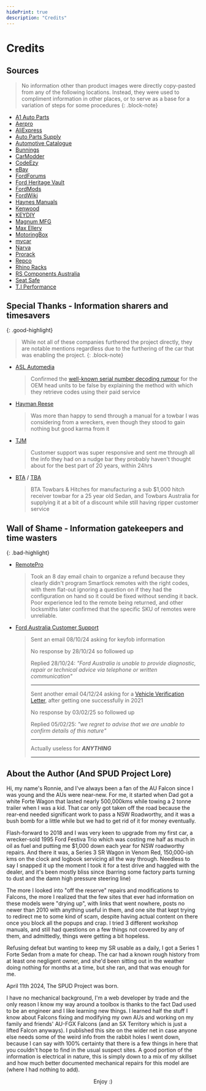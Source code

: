```yaml
---
hidePrint: true
description: "Credits"
---
```


# Credits

## Sources

> No information other than product images were directly copy-pasted from any of the following locations. Instead, they were used to compliment information in other places, or to serve as a base for a variation of steps for some procedures
{: .block-note}

- [A1 Auto Parts](https://www.a1auto-parts.com.au/)
- [Aerpro](https://aerpro.com/)
- [AliExpress](https://www.aliexpress.com/)
- [Auto Parts Supply](https://www.autopartssupply.com.au/)
- [Automotive Catalogue](https://www.automobile-catalog.com)
- [Bunnings](https://www.bunnings.com.au)
- [CarModder](https://www.carmodder.com)
- [CodeEzy](https://codeezy.com.au/)
- [eBay](https://www.ebay.com.au)
- [FordForums](https://www.fordforums.com.au/)
- [Ford Heritage Vault](https://fordheritagevault.com)
- [FordMods](https://www.fordmods.com/)
- [FordWiki](https://www.fordwiki.co.uk/)
- [Haynes Manuals](https://haynes.com/en-au/ford/falcon/1998-2002-petrol)
- [Kenwood](https://www.kenwood.com/au/)
- [KEYDIY](https://www.keydiy.com/)
- [Magnum MFG](https://www.magnummfg.com.au/)
- [Max Ellery](https://ellery.com.au/shop/falconfairlane-vehicle-repair-manual-99-02/)
- [MotoringBox](https://www.motoringbox.com/)
- [mycar](https://www.mycar.com.au/)
- [Narva](https://www.narva.com.au/)
- [Prorack](https://www.prorack.com.au/cars/ford/falcon/2000)
- [Repco](https://www.repco.com.au/)
- [Rhino Racks](https://dealer.rhinorack.com/en-au/)
- [RS Components Australia](https://au.rs-online.com/)
- [Seat Safe](https://www.seatsafe.com.au/)
- [T.I Performance](https://www.tiperformance.com.au/)

## Special Thanks - Information sharers and timesavers
{: .good-highlight}

> While not all of these companies furthered the project directly, they are notable mentions regardless due to the furthering of the car that was enabling the project.
{: .block-note}

- [ASL Automedia](https://www.aslautomedia.com.au/)
  > Confirmed the [well-known serial number decoding rumour](./Audio/HeadUnit/HeadUnit.md#security-code) for the OEM head units to be false by explaining the method with which they retrieve codes using their paid service
- [Hayman Reese](https://haymanreese.com.au/)
  > Was more than happy to send through a manual for a towbar I was considering from a wreckers, even though they stood to gain nothing but good karma from it
- [TJM](https://www.tjm.com.au/)
  > Customer support was super responsive and sent me through all the info they had on a nudge bar they probably haven't thought about for the best part of 20 years, within 24hrs
- [BTA](https://btatowbars.com/) / [TBA](https://www.towbarsaustralia.com.au/)
  > BTA Towbars & Hitches for manufacturing a sub $1,000 hitch receiver towbar for a 25 year old Sedan, and Towbars Australia for supplying it at a bit of a discount while still having ripper customer service

## Wall of Shame - Information gatekeepers and time wasters
{: .bad-highlight}

- [RemotePro](https://www.remotepro.com.au/)
  > Took an 8 day email chain to organize a refund because they clearly didn't program Smartlock remotes with the right codes, with them flat-out ignoring a question on if they had the configuration on hand so it could be fixed without sending it back. Poor experience led to the remote being returned, and other locksmiths later confirmed that the specific SKU of remotes were unreliable.

- [Ford Australia Customer Support](mailto:foacust1@ford.com)
  > Sent an email 08/10/24 asking for keyfob information
  > 
  > No response by 28/10/24 so followed up
  > 
  > Replied 28/10/24: *"Ford Australia is unable to provide diagnostic, repair or technical advice via telephone or written communication"*
  > 
  > ---
  > 
  > Sent another email 04/12/24 asking for a [Vehicle Verification Letter](./Archive/VerificationLetter/Verification.md), after getting one successfully in 2021
  >
  > No response by 03/02/25 so followed up
  >
  > Replied 05/02/25: *"we regret to advise that we are unable to confirm details of this nature"*
  >
  > ---
  >
  > Actually useless for ***ANYTHING***
  >
  > ---

## About the Author (And SPUD Project Lore)

Hi, my name's Ronnie, and I've always been a fan of the AU Falcon since I was young and the AUs were near-new. For me, it started when Dad got a white Forte Wagon that lasted nearly 500,000kms while towing a 2 tonne trailer when I was a kid. That car only got taken off the road because the rear-end needed significant work to pass a NSW Roadworthy, and it was a bush bomb for a little while but we had to get rid of it for money eventually.

Flash-forward to 2018 and I was very keen to upgrade from my first car, a wrecker-sold 1995 Ford Festiva Trio which was costing me half as much in oil as fuel and putting me $1,000 down each year for NSW roadworthy repairs. And there it was, a Series 3 SR Wagon in Venom Red, 150,000-ish kms on the clock and logbook servicing all the way through. Needless to say I snapped it up the moment I took it for a test drive and haggled with the dealer, and it's been mostly bliss since (barring some factory parts turning to dust and the damn high pressure steering line)

The more I looked into "off the reserve" repairs and modifications to Falcons, the more I realized that the few sites that ever had information on these models were "drying up", with links that went nowhere, posts no newer than 2010 with anything useful in them, and one site that kept trying to redirect me to some kind of scam, despite having actual content on there once you block all the popups and crap. I tried 3 different workshop manuals, and still had questions on a few things not covered by any of them, and admittedly, things were getting a bit hopeless.

Refusing defeat but wanting to keep my SR usable as a daily, I got a Series 1 Forte Sedan from a mate for cheap. The car had a known rough history from at least one negligent owner, and she'd been sitting out in the weather doing nothing for months at a time, but she ran, and that was enough for me.

April 11th 2024, The SPUD Project was born.

I have no mechanical background, I'm a web developer by trade and the only reason I know my way around a toolbox is thanks to the fact Dad used to be an engineer and I like learning new things. I learned half the stuff I know about Falcons fixing and modifying my own AUs and working on my family and friends' AU-FGX Falcons (and an SX Territory which is just a lifted Falcon anyways). I published this site on the wider net in case anyone else needs some of the weird info from the rabbit holes I went down, because I can say with 100% certainty that there is a few things in here that you couldn't hope to find in the usual suspect sites. A good portion of the information is electrical in nature, this is simply down to a mix of my skillset and how much better documented mechanical repairs for this model are (where I had nothing to add).

<center>Enjoy :)</center>